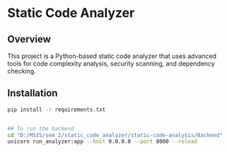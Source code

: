 # Static Code Analyzer

## Overview
This project is a Python-based static code analyzer that uses advanced tools for code complexity analysis, security scanning, and dependency checking.

## Installation
```bash
pip install -r requirements.txt


## To run the backend
cd "D:/MSIS/sem 2/static_code_analyzer/static-code-analysis/Backend"
uvicorn run_analyzer:app --host 0.0.0.0 --port 8000 --reload

